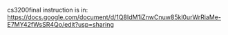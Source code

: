 cs3200final
instruction is in: https://docs.google.com/document/d/1Q8IdM1iZnwCnuw85kl0urWrRiaMe-E7MY42fWsSR4Qo/edit?usp=sharing
